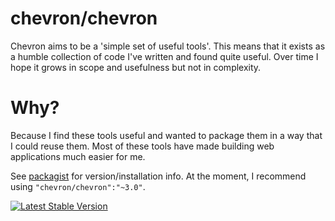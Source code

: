 # chevron/chevron

Chevron aims to be a 'simple set of useful tools'. This means that it
exists as a humble collection of code I've written and found quite useful.
Over time I hope it grows in scope and usefulness but not in complexity.

# Why?

Because I find these tools useful and wanted to package them in a way
that I could reuse them. Most of these tools have made building web
applications much easier for me.

See [packagist](https://packagist.org/packages/chevron/chevron) for version/installation info. At the moment, I recommend using `"chevron/chevron":"~3.0"`.

[![Latest Stable Version](https://poser.pugx.org/chevron/chevron/v/stable.svg)](https://packagist.org/packages/chevron/chevron)



